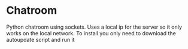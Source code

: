 # Chatroom
Python chatroom using sockets. 
Uses a local ip for the server so it only works on the local network. 
To install you only need to download the autoupdate script and run it
